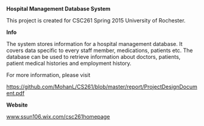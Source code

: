 __Hospital Management Database System__

This project is created for CSC261 Spring 2015 University of Rochester.

__Info__

The system stores information for a hospital management database. It covers data specific to every staff member,  medications, patients etc. The database can be used to retrieve information about doctors, patients, patient medical histories and employment history. 

For more information, please visit 

https://github.com/MohanL/CS261/blob/master/report/ProjectDesignDocument.pdf

__Website__

www.ssun106.wix.com/csc261homepage

